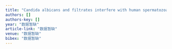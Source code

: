 ```yaml
---
title: "Candida albicans and filtrates interfere with human spermatozoal motility and alter the ultrastructure of spermatozoa: an in vitro study"
authors: []
authors-key: []
year: "数据暂缺"
article-link: "数据暂缺"
venue: "数据暂缺"
bibex: "数据暂缺"
---
```

